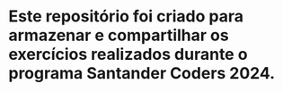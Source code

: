 # Este repositório foi criado para armazenar e compartilhar os exercícios realizados durante o programa Santander Coders 2024.
